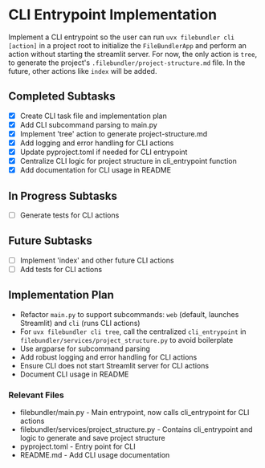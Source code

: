 # CLI Entrypoint Implementation

Implement a CLI entrypoint so the user can run `uvx filebundler cli [action]` in a project root to initialize the `FileBundlerApp` and perform an action without starting the streamlit server. For now, the only action is `tree`, to generate the project's `.filebundler/project-structure.md` file. In the future, other actions like `index` will be added.

## Completed Subtasks

- [x] Create CLI task file and implementation plan
- [x] Add CLI subcommand parsing to main.py
- [x] Implement 'tree' action to generate project-structure.md
- [x] Add logging and error handling for CLI actions
- [x] Update pyproject.toml if needed for CLI entrypoint
- [x] Centralize CLI logic for project structure in cli_entrypoint function
- [x] Add documentation for CLI usage in README

## In Progress Subtasks

- [ ] Generate tests for CLI actions

## Future Subtasks

- [ ] Implement 'index' and other future CLI actions
- [ ] Add tests for CLI actions

## Implementation Plan

- Refactor `main.py` to support subcommands: `web` (default, launches Streamlit) and `cli` (runs CLI actions)
- For `uvx filebundler cli tree`, call the centralized `cli_entrypoint` in `filebundler/services/project_structure.py` to avoid boilerplate
- Use argparse for subcommand parsing
- Add robust logging and error handling for CLI actions
- Ensure CLI does not start Streamlit server for CLI actions
- Document CLI usage in README

### Relevant Files

- filebundler/main.py - Main entrypoint, now calls cli_entrypoint for CLI actions
- filebundler/services/project_structure.py - Contains cli_entrypoint and logic to generate and save project structure
- pyproject.toml - Entry point for CLI
- README.md - Add CLI usage documentation
